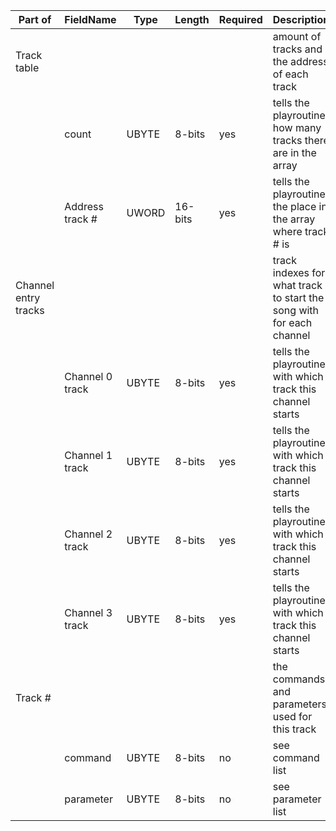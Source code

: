 | Part of | FieldName | Type | Length | Required | Description |
| --- | --- | --- | --- | --- | --- |
| Track table |  |  |  |  | amount of tracks and the address of each track  |
|  | count | UBYTE | 8-bits | yes | tells the playroutine how many tracks there are in the array |
|  | Address track # | UWORD | 16-bits | yes | tells the playroutine the place in the array where track # is |
| Channel entry tracks |  |  |  |  | track indexes for what track to start the song with for each channel |
|  | Channel 0 track | UBYTE | 8-bits | yes | tells the playroutine with which track this channel starts |
|  | Channel 1 track | UBYTE | 8-bits | yes | tells the playroutine with which track this channel starts |
|  | Channel 2 track | UBYTE | 8-bits | yes | tells the playroutine with which track this channel starts |
|  | Channel 3 track | UBYTE | 8-bits | yes | tells the playroutine with which track this channel starts |
| Track # |  |  |  |  | the commands and parameters used for this track |
|  | command | UBYTE | 8-bits | no | see command list |
|  | parameter | UBYTE | 8-bits | no | see parameter list |
